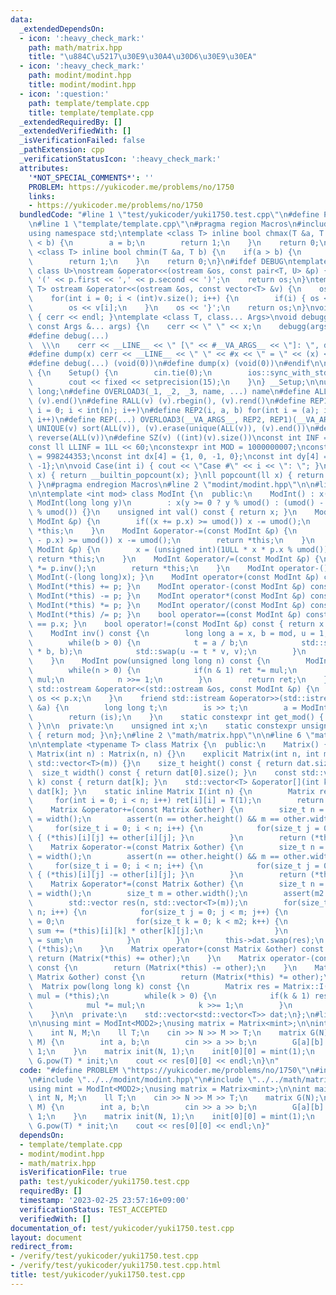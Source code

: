 ```yaml
---
data:
  _extendedDependsOn:
  - icon: ':heavy_check_mark:'
    path: math/matrix.hpp
    title: "\u884C\u5217\u30E9\u30A4\u30D6\u30E9\u30EA"
  - icon: ':heavy_check_mark:'
    path: modint/modint.hpp
    title: modint/modint.hpp
  - icon: ':question:'
    path: template/template.cpp
    title: template/template.cpp
  _extendedRequiredBy: []
  _extendedVerifiedWith: []
  _isVerificationFailed: false
  _pathExtension: cpp
  _verificationStatusIcon: ':heavy_check_mark:'
  attributes:
    '*NOT_SPECIAL_COMMENTS*': ''
    PROBLEM: https://yukicoder.me/problems/no/1750
    links:
    - https://yukicoder.me/problems/no/1750
  bundledCode: "#line 1 \"test/yukicoder/yuki1750.test.cpp\"\n#define PROBLEM \"https://yukicoder.me/problems/no/1750\"\
    \n#line 1 \"template/template.cpp\"\n#pragma region Macros\n#include <bits/stdc++.h>\n\
    using namespace std;\ntemplate <class T> inline bool chmax(T &a, T b) {\n    if(a\
    \ < b) {\n        a = b;\n        return 1;\n    }\n    return 0;\n}\ntemplate\
    \ <class T> inline bool chmin(T &a, T b) {\n    if(a > b) {\n        a = b;\n\
    \        return 1;\n    }\n    return 0;\n}\n#ifdef DEBUG\ntemplate <class T,\
    \ class U>\nostream &operator<<(ostream &os, const pair<T, U> &p) {\n    os <<\
    \ '(' << p.first << ',' << p.second << ')';\n    return os;\n}\ntemplate <class\
    \ T> ostream &operator<<(ostream &os, const vector<T> &v) {\n    os << '{';\n\
    \    for(int i = 0; i < (int)v.size(); i++) {\n        if(i) { os << ','; }\n\
    \        os << v[i];\n    }\n    os << '}';\n    return os;\n}\nvoid debugg()\
    \ { cerr << endl; }\ntemplate <class T, class... Args>\nvoid debugg(const T &x,\
    \ const Args &... args) {\n    cerr << \" \" << x;\n    debugg(args...);\n}\n\
    #define debug(...)                                                           \
    \  \\\n    cerr << __LINE__ << \" [\" << #__VA_ARGS__ << \"]: \", debugg(__VA_ARGS__)\n\
    #define dump(x) cerr << __LINE__ << \" \" << #x << \" = \" << (x) << endl\n#else\n\
    #define debug(...) (void(0))\n#define dump(x) (void(0))\n#endif\n\nstruct Setup\
    \ {\n    Setup() {\n        cin.tie(0);\n        ios::sync_with_stdio(false);\n\
    \        cout << fixed << setprecision(15);\n    }\n} __Setup;\n\nusing ll = long\
    \ long;\n#define OVERLOAD3(_1, _2, _3, name, ...) name\n#define ALL(v) (v).begin(),\
    \ (v).end()\n#define RALL(v) (v).rbegin(), (v).rend()\n#define REP1(i, n) for(int\
    \ i = 0; i < int(n); i++)\n#define REP2(i, a, b) for(int i = (a); i < int(b);\
    \ i++)\n#define REP(...) OVERLOAD3(__VA_ARGS__, REP2, REP1)(__VA_ARGS__)\n#define\
    \ UNIQUE(v) sort(ALL(v)), (v).erase(unique(ALL(v)), (v).end())\n#define REVERSE(v)\
    \ reverse(ALL(v))\n#define SZ(v) ((int)(v).size())\nconst int INF = 1 << 30;\n\
    const ll LLINF = 1LL << 60;\nconstexpr int MOD = 1000000007;\nconstexpr int MOD2\
    \ = 998244353;\nconst int dx[4] = {1, 0, -1, 0};\nconst int dy[4] = {0, 1, 0,\
    \ -1};\n\nvoid Case(int i) { cout << \"Case #\" << i << \": \"; }\nint popcount(int\
    \ x) { return __builtin_popcount(x); }\nll popcount(ll x) { return __builtin_popcountll(x);\
    \ }\n#pragma endregion Macros\n#line 2 \"modint/modint.hpp\"\n\n#line 6 \"modint/modint.hpp\"\
    \n\ntemplate <int mod> class ModInt {\n  public:\n    ModInt() : x(0) {}\n   \
    \ ModInt(long long y)\n        : x(y >= 0 ? y % umod() : (umod() - (-y) % umod())\
    \ % umod()) {}\n    unsigned int val() const { return x; }\n    ModInt &operator+=(const\
    \ ModInt &p) {\n        if((x += p.x) >= umod()) x -= umod();\n        return\
    \ *this;\n    }\n    ModInt &operator-=(const ModInt &p) {\n        if((x += umod()\
    \ - p.x) >= umod()) x -= umod();\n        return *this;\n    }\n    ModInt &operator*=(const\
    \ ModInt &p) {\n        x = (unsigned int)(1ULL * x * p.x % umod());\n       \
    \ return *this;\n    }\n    ModInt &operator/=(const ModInt &p) {\n        *this\
    \ *= p.inv();\n        return *this;\n    }\n    ModInt operator-() const { return\
    \ ModInt(-(long long)x); }\n    ModInt operator+(const ModInt &p) const { return\
    \ ModInt(*this) += p; }\n    ModInt operator-(const ModInt &p) const { return\
    \ ModInt(*this) -= p; }\n    ModInt operator*(const ModInt &p) const { return\
    \ ModInt(*this) *= p; }\n    ModInt operator/(const ModInt &p) const { return\
    \ ModInt(*this) /= p; }\n    bool operator==(const ModInt &p) const { return x\
    \ == p.x; }\n    bool operator!=(const ModInt &p) const { return x != p.x; }\n\
    \    ModInt inv() const {\n        long long a = x, b = mod, u = 1, v = 0, t;\n\
    \        while(b > 0) {\n            t = a / b;\n            std::swap(a -= t\
    \ * b, b);\n            std::swap(u -= t * v, v);\n        }\n        return ModInt(u);\n\
    \    }\n    ModInt pow(unsigned long long n) const {\n        ModInt ret(1), mul(x);\n\
    \        while(n > 0) {\n            if(n & 1) ret *= mul;\n            mul *=\
    \ mul;\n            n >>= 1;\n        }\n        return ret;\n    }\n    friend\
    \ std::ostream &operator<<(std::ostream &os, const ModInt &p) {\n        return\
    \ os << p.x;\n    }\n    friend std::istream &operator>>(std::istream &is, ModInt\
    \ &a) {\n        long long t;\n        is >> t;\n        a = ModInt<mod>(t);\n\
    \        return (is);\n    }\n    static constexpr int get_mod() { return mod;\
    \ }\n\n  private:\n    unsigned int x;\n    static constexpr unsigned int umod()\
    \ { return mod; }\n};\n#line 2 \"math/matrix.hpp\"\n\n#line 6 \"math/matrix.hpp\"\
    \n\ntemplate <typename T> class Matrix {\n  public:\n    Matrix() {}\n    explicit\
    \ Matrix(int n) : Matrix(n, n) {}\n    explicit Matrix(int n, int m) : dat(n,\
    \ std::vector<T>(m)) {}\n    size_t height() const { return dat.size(); }\n  \
    \  size_t width() const { return dat[0].size(); }\n    const std::vector<T> &operator[](int\
    \ k) const { return dat[k]; }\n    std::vector<T> &operator[](int k) { return\
    \ dat[k]; }\n    static inline Matrix I(int n) {\n        Matrix ret(n);\n   \
    \     for(int i = 0; i < n; i++) ret[i][i] = T(1);\n        return ret;\n    }\n\
    \    Matrix &operator+=(const Matrix &other) {\n        size_t n = height(), m\
    \ = width();\n        assert(n == other.height() && m == other.width());\n   \
    \     for(size_t i = 0; i < n; i++) {\n            for(size_t j = 0; j < m; j++)\
    \ { (*this)[i][j] += other[i][j]; }\n        }\n        return (*this);\n    }\n\
    \    Matrix &operator-=(const Matrix &other) {\n        size_t n = height(), m\
    \ = width();\n        assert(n == other.height() && m == other.width());\n   \
    \     for(size_t i = 0; i < n; i++) {\n            for(size_t j = 0; j < m; j++)\
    \ { (*this)[i][j] -= other[i][j]; }\n        }\n        return (*this);\n    }\n\
    \    Matrix &operator*=(const Matrix &other) {\n        size_t n = height(), m2\
    \ = width();\n        size_t m = other.width();\n        assert(m2 == other.height());\n\
    \        std::vector res(n, std::vector<T>(m));\n        for(size_t i = 0; i <\
    \ n; i++) {\n            for(size_t j = 0; j < m; j++) {\n                T sum\
    \ = 0;\n                for(size_t k = 0; k < m2; k++) {\n                   \
    \ sum += (*this)[i][k] * other[k][j];\n                }\n                res[i][j]\
    \ = sum;\n            }\n        }\n        this->dat.swap(res);\n        return\
    \ (*this);\n    }\n    Matrix operator+(const Matrix &other) const {\n       \
    \ return (Matrix(*this) += other);\n    }\n    Matrix operator-(const Matrix &other)\
    \ const {\n        return (Matrix(*this) -= other);\n    }\n    Matrix operator*(const\
    \ Matrix &other) const {\n        return (Matrix(*this) *= other);\n    }\n  \
    \  Matrix pow(long long k) const {\n        Matrix res = Matrix::I(height()),\
    \ mul = (*this);\n        while(k > 0) {\n            if(k & 1) res *= mul;\n\
    \            mul *= mul;\n            k >>= 1;\n        }\n        return res;\n\
    \    }\n\n  private:\n    std::vector<std::vector<T>> dat;\n};\n#line 5 \"test/yukicoder/yuki1750.test.cpp\"\
    \n\nusing mint = ModInt<MOD2>;\nusing matrix = Matrix<mint>;\n\nint main() {\n\
    \    int N, M;\n    ll T;\n    cin >> N >> M >> T;\n    matrix G(N);\n    REP(_,\
    \ M) {\n        int a, b;\n        cin >> a >> b;\n        G[a][b] = G[b][a] =\
    \ 1;\n    }\n    matrix init(N, 1);\n    init[0][0] = mint(1);\n    auto res =\
    \ G.pow(T) * init;\n    cout << res[0][0] << endl;\n}\n"
  code: "#define PROBLEM \"https://yukicoder.me/problems/no/1750\"\n#include \"../../template/template.cpp\"\
    \n#include \"../../modint/modint.hpp\"\n#include \"../../math/matrix.hpp\"\n\n\
    using mint = ModInt<MOD2>;\nusing matrix = Matrix<mint>;\n\nint main() {\n   \
    \ int N, M;\n    ll T;\n    cin >> N >> M >> T;\n    matrix G(N);\n    REP(_,\
    \ M) {\n        int a, b;\n        cin >> a >> b;\n        G[a][b] = G[b][a] =\
    \ 1;\n    }\n    matrix init(N, 1);\n    init[0][0] = mint(1);\n    auto res =\
    \ G.pow(T) * init;\n    cout << res[0][0] << endl;\n}"
  dependsOn:
  - template/template.cpp
  - modint/modint.hpp
  - math/matrix.hpp
  isVerificationFile: true
  path: test/yukicoder/yuki1750.test.cpp
  requiredBy: []
  timestamp: '2023-02-25 23:57:16+09:00'
  verificationStatus: TEST_ACCEPTED
  verifiedWith: []
documentation_of: test/yukicoder/yuki1750.test.cpp
layout: document
redirect_from:
- /verify/test/yukicoder/yuki1750.test.cpp
- /verify/test/yukicoder/yuki1750.test.cpp.html
title: test/yukicoder/yuki1750.test.cpp
---
```

